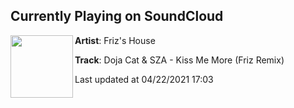 ## Currently Playing on SoundCloud

[<img align="left" width="100" src="https://i1.sndcdn.com/artworks-chEEsLMeVBz87OgG-7uMWpw-t500x500.jpg">](https://soundcloud.com/frizhouse/doja-cat-sza-kiss-me-more-friz-remix)

**Artist**: Friz's House 

**Track**: Doja Cat & SZA - Kiss Me More (Friz Remix)

Last updated at 04/22/2021 17:03
